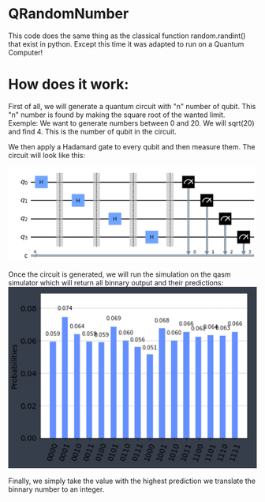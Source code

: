 # QRandomNumber

This code does the same thing as the classical function random.randint() that exist in python. Except this time it was adapted to run on a Quantum Computer!

# How does it work:
First of all, we will generate a quantum circuit with "n" number of qubit. This "n" number is found by making the square root of the wanted limit. 
Exemple: We want to generate numbers between 0 and 20. We will sqrt(20) and find 4. This is the number of qubit in the circuit. 

We then apply a Hadamard gate to every qubit and then measure them. 
The circuit will look like this: 

![Screenshot](circuit.PNG)

Once the circuit is generated, we will run the simulation on the qasm simulator which will return all binnary output and their predictions:
![Screenshot](prob.PNG)

Finally, we simply take the value with the highest prediction we translate the binnary number to an integer. 
